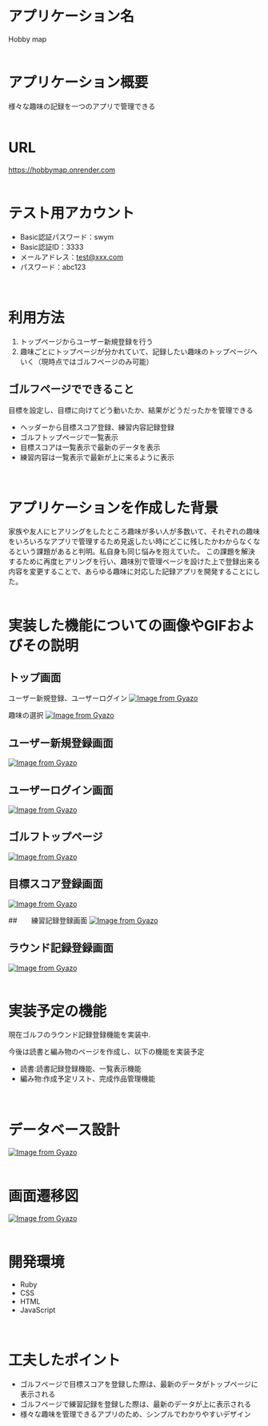 # アプリケーション名

Hobby map  
<br>

# アプリケーション概要

様々な趣味の記録を一つのアプリで管理できる  
<br>


# URL
https://hobbymap.onrender.com  
<br>


# テスト用アカウント

- Basic認証パスワード：swym
- Basic認証ID：3333
- メールアドレス：test@xxx.com
- パスワード：abc123  
<br>


# 利用方法

1. トップページからユーザー新規登録を行う
2. 趣味ごとにトップページが分かれていて、記録したい趣味のトップページへいく（現時点ではゴルフページのみ可能）

## ゴルフページでできること

目標を設定し、目標に向けてどう動いたか、結果がどうだったかを管理できる

- ヘッダーから目標スコア登録、練習内容記録登録
- ゴルフトップページで一覧表示
- 目標スコアは一覧表示で最新のデータを表示
- 練習内容は一覧表示で最新が上に来るように表示  
<br>


# アプリケーションを作成した背景

家族や友人にヒアリングをしたところ趣味が多い人が多数いて、それぞれの趣味をいろいろなアプリで管理するため見返したい時にどこに残したかわからなくなるという課題があると判明。私自身も同じ悩みを抱えていた。
この課題を解決するために再度ヒアリングを行い、趣味別で管理ページを設けた上で登録出来る内容を変更することで、あらゆる趣味に対応した記録アプリを開発することにした。  
<br>

# 実装した機能についての画像やGIFおよびその説明

## トップ画面

ユーザー新規登録、ユーザーログイン
[![Image from Gyazo](https://i.gyazo.com/2311dfc5af445a2ef6ce540025b5aba2.jpg)](https://gyazo.com/2311dfc5af445a2ef6ce540025b5aba2)

趣味の選択
[![Image from Gyazo](https://i.gyazo.com/cc519899e70c2e0f913ae334489e815e.png)](https://gyazo.com/cc519899e70c2e0f913ae334489e815e)


## ユーザー新規登録画面
[![Image from Gyazo](https://i.gyazo.com/7d65f71a36582e989487015d1cebf8a4.png)](https://gyazo.com/7d65f71a36582e989487015d1cebf8a4)

## ユーザーログイン画面
[![Image from Gyazo](https://i.gyazo.com/195b48a94b534bb57fa19208448fa5d0.png)](https://gyazo.com/195b48a94b534bb57fa19208448fa5d0)

## ゴルフトップページ
[![Image from Gyazo](https://i.gyazo.com/05adbcadc1e37c1f81472585cd946b8d.png)](https://gyazo.com/05adbcadc1e37c1f81472585cd946b8d)

## 目標スコア登録画面
[![Image from Gyazo](https://i.gyazo.com/bdcf640739f8a9df2de521e2e99b9855.png)](https://gyazo.com/bdcf640739f8a9df2de521e2e99b9855)

##　　練習記録登録画面
[![Image from Gyazo](https://i.gyazo.com/6b20a5c59cdb0b4ca9042f026804e964.png)](https://gyazo.com/6b20a5c59cdb0b4ca9042f026804e964)

## ラウンド記録登録画面
[![Image from Gyazo](https://i.gyazo.com/cd9c112361a182f541cb12be7a005f2f.png)](https://gyazo.com/cd9c112361a182f541cb12be7a005f2f)  
<br>



# 実装予定の機能

現在ゴルフのラウンド記録登録機能を実装中.

今後は読書と編み物のページを作成し、以下の機能を実装予定
- 読書:読書記録登録機能、一覧表示機能
- 編み物:作成予定リスト、完成作品管理機能  
<br>


# データベース設計

[![Image from Gyazo](https://i.gyazo.com/2a5beb44efffa19bf59a5aefec649eee.png)](https://gyazo.com/2a5beb44efffa19bf59a5aefec649eee)  
<br>

# 画面遷移図

[![Image from Gyazo](https://i.gyazo.com/e0b021bf205c039d41340ddbb599249d.png)](https://gyazo.com/e0b021bf205c039d41340ddbb599249d)  
<br>

# 開発環境
- Ruby
- CSS
- HTML
- JavaScript  
<br>


# 工夫したポイント
- ゴルフページで目標スコアを登録した際は、最新のデータがトップページに表示される
- ゴルフページで練習記録を登録した際は、最新のデータが上に表示される
- 様々な趣味を管理できるアプリのため、シンプルでわかりやすいデザイン
